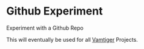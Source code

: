 # Github Experiment
Experiment with a Github Repo

This will eventually be used for all [Vamtiger](http://vamtiger.com) Projects.

